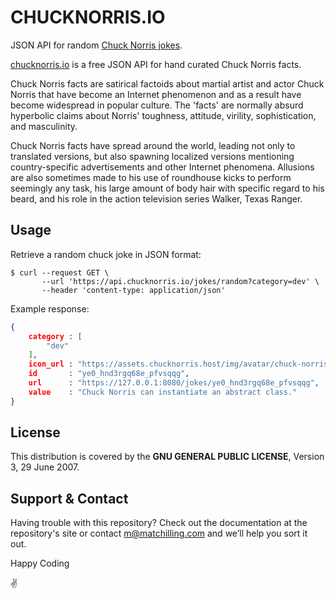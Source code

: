 # CHUCKNORRIS.IO

JSON API for random [Chuck Norris jokes](https://api.chucknorris.io).

[chucknorris.io](https://api.chucknorris.io) is a free JSON API for hand curated Chuck Norris facts.

Chuck Norris facts are satirical factoids about martial artist and actor Chuck Norris that have become an Internet
phenomenon and as a result have become widespread in popular culture. The 'facts' are normally absurd hyperbolic claims
about Norris' toughness, attitude, virility, sophistication, and masculinity.

Chuck Norris facts have spread around the world, leading not only to translated versions, but also spawning localized
versions mentioning country-specific advertisements and other Internet phenomena. Allusions are also sometimes made to
his use of roundhouse kicks to perform seemingly any task, his large amount of body hair with specific regard to his
beard, and his role in the action television series Walker, Texas Ranger.

## Usage

Retrieve a random chuck joke in JSON format:
```
$ curl --request GET \
       --url 'https://api.chucknorris.io/jokes/random?category=dev' \
       --header 'content-type: application/json'
```

Example response:
```json
{
    category : [
        "dev"
    ],
    icon_url : "https://assets.chucknorris.host/img/avatar/chuck-norris.png",
    id       : "ye0_hnd3rgq68e_pfvsqqg",
    url      : "https://127.0.0.1:8080/jokes/ye0_hnd3rgq68e_pfvsqqg",
    value    : "Chuck Norris can instantiate an abstract class."
}
```

## License

This distribution is covered by the **GNU GENERAL PUBLIC LICENSE**, Version 3, 29 June 2007. 

## Support & Contact

Having trouble with this repository? Check out the documentation at the repository's site or contact m@matchilling.com and we’ll help you sort it out.

Happy Coding

:v:
